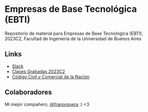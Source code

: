 # Empresas de Base Tecnológica (EBTI)
Repositorio de material para Empresas de Base Tecnológica (EBTI), 2023C2, Facultad de Ingeniería de la Universidad de Buenos Aires

## Links
- [Slack](https://app.slack.com/client/T05QM9Y5VDW/C05PH2SUJNB)
- [Clases Grabadas 2023C2](https://docs.google.com/spreadsheets/d/1wSzwHhlw0Ra7eR2B-jQ1V_Y9RHNW-ce_E8BabsJCGBA/edit#gid=0)
- [Código Civil y Comercial de la Nación](https://servicios.infoleg.gob.ar/infolegInternet/anexos/235000-239999/235975/texact.htm#4)

## Colaboradores
Mi mejor compañero, [@franorquera](https://github.com/franorquera) :) <3
